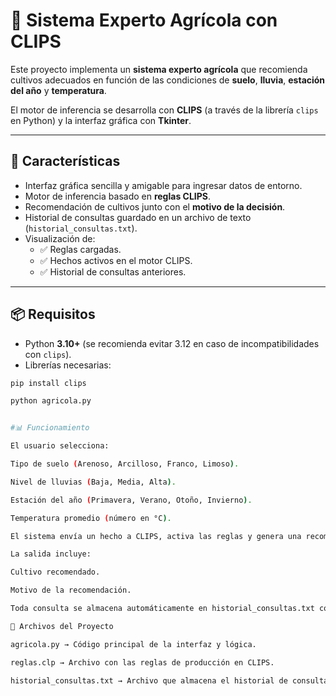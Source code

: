 # 🌱 Sistema Experto Agrícola con CLIPS

Este proyecto implementa un **sistema experto agrícola** que recomienda cultivos adecuados en función de las condiciones de **suelo**, **lluvia**, **estación del año** y **temperatura**.  

El motor de inferencia se desarrolla con **CLIPS** (a través de la librería `clips` en Python) y la interfaz gráfica con **Tkinter**.

---

## 🚀 Características
- Interfaz gráfica sencilla y amigable para ingresar datos de entorno.  
- Motor de inferencia basado en **reglas CLIPS**.  
- Recomendación de cultivos junto con el **motivo de la decisión**.  
- Historial de consultas guardado en un archivo de texto (`historial_consultas.txt`).  
- Visualización de:
  - ✅ Reglas cargadas.  
  - ✅ Hechos activos en el motor CLIPS.  
  - ✅ Historial de consultas anteriores.  

---

## 📦 Requisitos

- Python **3.10+** (se recomienda evitar 3.12 en caso de incompatibilidades con `clips`).  
- Librerías necesarias:

```bash
pip install clips

python agricola.py


#📊 Funcionamiento

El usuario selecciona:

Tipo de suelo (Arenoso, Arcilloso, Franco, Limoso).

Nivel de lluvias (Baja, Media, Alta).

Estación del año (Primavera, Verano, Otoño, Invierno).

Temperatura promedio (número en °C).

El sistema envía un hecho a CLIPS, activa las reglas y genera una recomendación.

La salida incluye:

Cultivo recomendado.

Motivo de la recomendación.

Toda consulta se almacena automáticamente en historial_consultas.txt con fecha y hora.

📂 Archivos del Proyecto

agricola.py → Código principal de la interfaz y lógica.

reglas.clp → Archivo con las reglas de producción en CLIPS.

historial_consultas.txt → Archivo que almacena el historial de consultas.
